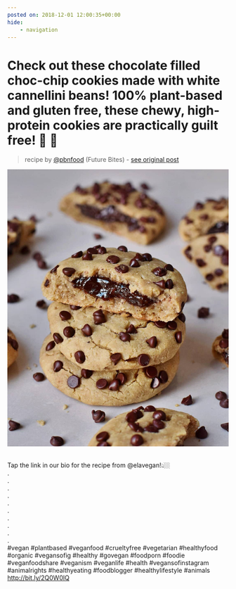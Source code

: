 ```yaml
---
posted on: 2018-12-01 12:00:35+00:00
hide:
    - navigation
---
```


# Check out these chocolate filled choc-chip cookies made with white cannellini beans! 100% plant-based and gluten free, these chewy, high-protein cookies are practically guilt free! 🍪 🌱⠀ 

> recipe by [@pbnfood](https://www.instagram.com/pbnfood/) 
(Future Bites) - [see original post](https://instagram.com/p/Bq2Axv-D3_q)

![](../img/pbnfood_01-12-2018_1212.png)

⠀  
Tap the link in our bio for the recipe from @elavegan!👆🏼⠀  
.⠀  
.⠀  
.⠀  
.⠀  
.⠀  
.⠀  
.⠀  
.⠀  
.⠀  
.⠀  
\#vegan \#plantbased \#veganfood \#crueltyfree \#vegetarian \#healthyfood \#organic \#vegansofig \#healthy \#govegan \#foodporn  \#foodie \#veganfoodshare \#veganism \#veganlife \#health \#vegansofinstagram \#animalrights \#healthyeating \#foodblogger \#healthylifestyle \#animals⠀  
http://bit.ly/2Q0W0lQ   